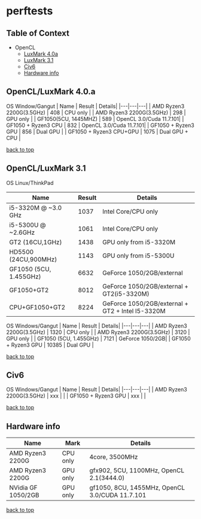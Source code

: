 perftests
========================

## Table of Context <a name="toc"></a>
- OpenCL
 	- [LuxMark 4.0a](#luxmark40a)
	- [LuxMark 3.1](#luxmark31)
	- [Civ6](#civ6)
	- [Hardware info](#hwinfo)

## OpenCL/LuxMark 4.0.a <a name="luxmark40a"></a>
OS Window/Gangut
| Name | Result | Details|
|---|---|---|
| AMD Ryzen3 2200G(3.5GHz)  | 408 | CPU only |
| AMD Ryzen3 2200G(3.5GHz)  | 298 | GPU only |
| GF1050(5CU, 1445MHZ)      | 589 | OpenCL 3.0/Cuda 11.7.101|
| GF1050 + Ryzen3 CPU       | 832 | OpenCL 3.0/Cuda 11.7.101|
| GF1050 + Ryzen3 GPU       | 856 | Dual GPU |
| GF1050 + Ryzen3 CPU+GPU   | 1075 | Dual GPU + CPU |

[back to top](#toc)

## OpenCL/LuxMark 3.1 <a name="luxmark31"></a>
OS Linux/ThinkPad

| Name | Result | Details|
|---|---|---|
| i5-3320M @ ~3.0 GHz|1037| Intel Core/CPU only|
| i5-5300U @ ~2.6GHz| 1061 | Intel Core/CPU only|
| GT2 (16CU,1GHz) | 1438| GPU only from i5-3320M|
| HD5500 (24CU,900MHz) | 1143 | GPU only from i5-5300U|
| GF1050 (5CU, 1.455GHz) | 6632 | GeForce 1050/2GB/external|
| GF1050+GT2 | 8012 | GeForce 1050/2GB/external + GT2(i5-3320M) |
| CPU+GF1050+GT2 | 8224 | GeForce 1050/2GB/external + GT2 + Intel I5-3320M|

OS Windows/Gangut
| Name | Result | Details|
|---|---|---|
| AMD Ryzen3 2200G(3.5GHz)    | 1320 | CPU only |
| AMD Ryzen3 2200G(3.5GHz)    | 3120 | GPU only |
| GF1050 (5CU, 1.455GHz) | 7121 | GeForce 1050/2GB|
| GF1050 + Ryzen3 GPU | 10385 | Dual GPU |

[back to top](#toc)

## Civ6 <a name="civ6"></a>
OS Windows/Gangut
| Name | Result | Details|
|---|---|---|
| AMD Ryzen3 2200G(3.5GHz)    | xxx |  |
| GF1050 + Ryzen3 GPU | xxx |  |

[back to top](#toc)

## Hardware info <a name="hwinfo"></a>
| Name | Mark|Details|
|---|---|---|
| AMD Ryzen3 2200G   | CPU only | 4core, 3500MHz|
| AMD Ryzen3 2200G   | GPU only | gfx902, 5CU, 1100MHz, OpenCL 2.1(3444.0)|
| NVidia GF 1050/2GB | GPU only | gf1050, 8CU, 1455MHz, OpenCL 3.0/CUDA 11.7.101 |

[back to top](#toc)
